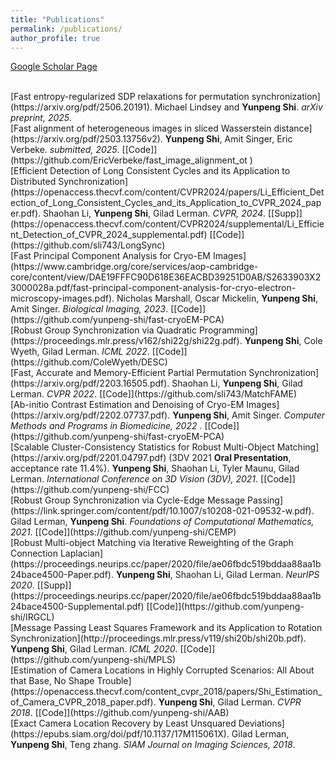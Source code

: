 ```yaml
---
title: "Publications"
permalink: /publications/
author_profile: true
---
```


[Google Scholar Page](https://scholar.google.com/citations?user=GSJm93kAAAAJ&hl=en) 

<br>
[Fast entropy-regularized SDP relaxations for permutation synchronization](https://arxiv.org/pdf/2506.20191).
Michael Lindsey and <b>Yunpeng Shi</b>.
<i>arXiv preprint, 2025</i>.

<br>
[Fast alignment of heterogeneous images in sliced Wasserstein distance](https://arxiv.org/pdf/2503.13756v2).
<b>Yunpeng Shi</b>, Amit Singer, Eric Verbeke.
<i>submitted, 2025</i>. [[Code]](https://github.com/EricVerbeke/fast_image_alignment_ot
)

<br>
[Efficient Detection of Long Consistent Cycles
and its Application to Distributed Synchronization](https://openaccess.thecvf.com/content/CVPR2024/papers/Li_Efficient_Detection_of_Long_Consistent_Cycles_and_its_Application_to_CVPR_2024_paper.pdf).
Shaohan Li, <b>Yunpeng Shi</b>, Gilad Lerman.
<i>CVPR, 2024</i>. [[Supp]](https://openaccess.thecvf.com/content/CVPR2024/supplemental/Li_Efficient_Detection_of_CVPR_2024_supplemental.pdf) [[Code]](https://github.com/sli743/LongSync)


<br>
[Fast Principal Component Analysis for Cryo-EM Images](https://www.cambridge.org/core/services/aop-cambridge-core/content/view/DAE19FFFC90D618E36EACBD39251D0AB/S2633903X23000028a.pdf/fast-principal-component-analysis-for-cryo-electron-microscopy-images.pdf).
Nicholas Marshall, Oscar Mickelin, <b>Yunpeng Shi</b>, Amit Singer.
<i>Biological Imaging, 2023</i>. [[Code]](https://github.com/yunpeng-shi/fast-cryoEM-PCA)


<br>
[Robust Group Synchronization via Quadratic Programming](https://proceedings.mlr.press/v162/shi22g/shi22g.pdf).
<b>Yunpeng Shi</b>, Cole Wyeth, Gilad Lerman.
<i>ICML 2022</i>. [[Code]](https://github.com/ColeWyeth/DESC)

<br>
[Fast, Accurate and Memory-Efficient Partial Permutation Synchronization](https://arxiv.org/pdf/2203.16505.pdf).
Shaohan Li, <b>Yunpeng Shi</b>, Gilad Lerman.
<i>CVPR 2022</i>. [[Code]](https://github.com/sli743/MatchFAME)


<br>
[Ab-initio Contrast Estimation and Denoising of Cryo-EM Images](https://arxiv.org/pdf/2202.07737.pdf). <b>Yunpeng Shi</b>, Amit Singer. <i>Computer Methods and Programs in Biomedicine, 2022 </i>. [[Code]](https://github.com/yunpeng-shi/fast-cryoEM-PCA)

<br>
[Scalable Cluster-Consistency Statistics for Robust Multi-Object Matching](https://arxiv.org/pdf/2201.04797.pdf) (3DV 2021 <b>Oral Presentation</b>, acceptance rate 11.4%).
<b>Yunpeng Shi</b>, Shaohan Li, Tyler Maunu, Gilad Lerman.
<i>International Conference on 3D Vision (3DV), 2021</i>. [[Code]](https://github.com/yunpeng-shi/FCC)

<br>
[Robust Group Synchronization via Cycle-Edge Message Passing](https://link.springer.com/content/pdf/10.1007/s10208-021-09532-w.pdf).
Gilad Lerman, <b>Yunpeng Shi</b>.
<i>Foundations of Computational Mathematics, 2021</i>. 
[[Code]](https://github.com/yunpeng-shi/CEMP)

<br>
[Robust Multi-object Matching via Iterative Reweighting of the Graph Connection Laplacian](https://proceedings.neurips.cc/paper/2020/file/ae06fbdc519bddaa88aa1b24bace4500-Paper.pdf).
<b>Yunpeng Shi</b>, Shaohan Li, Gilad Lerman.
<i>NeurIPS 2020</i>. [[Supp]](https://proceedings.neurips.cc/paper/2020/file/ae06fbdc519bddaa88aa1b24bace4500-Supplemental.pdf) [[Code]](https://github.com/yunpeng-shi/IRGCL)


<br>
[Message Passing Least Squares Framework and its Application to Rotation Synchronization](http://proceedings.mlr.press/v119/shi20b/shi20b.pdf).
<b>Yunpeng Shi</b>, Gilad Lerman.
<i>ICML 2020</i>. [[Code]](https://github.com/yunpeng-shi/MPLS)

<br>
[Estimation of Camera Locations in Highly Corrupted Scenarios: All About that Base, No Shape Trouble](https://openaccess.thecvf.com/content_cvpr_2018/papers/Shi_Estimation_of_Camera_CVPR_2018_paper.pdf).
<b>Yunpeng Shi</b>, Gilad Lerman.
<i>CVPR 2018</i>. [[Code]](https://github.com/yunpeng-shi/AAB)

<br>
[Exact Camera Location Recovery by Least Unsquared Deviations](https://epubs.siam.org/doi/pdf/10.1137/17M115061X).
Gilad Lerman, <b>Yunpeng Shi</b>, Teng zhang.
<i>SIAM Journal on Imaging Sciences, 2018</i>.
